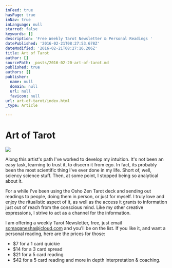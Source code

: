 ```yaml
---
inFeed: true
hasPage: true
inNav: true
inLanguage: null
starred: false
keywords: []
description: 'Free Weekly Tarot Newsletter & Personal Readings '
datePublished: '2016-02-21T08:27:53.678Z'
dateModified: '2016-02-21T08:27:16.206Z'
title: Art of Tarot
author: []
sourcePath: _posts/2016-02-20-art-of-tarot.md
published: true
authors: []
publisher:
  name: null
  domain: null
  url: null
  favicon: null
url: art-of-tarot/index.html
_type: Article

---
```

# Art of Tarot
![](https://s3-us-west-2.amazonaws.com/the-grid-img/p/13cdecfa4d7bfb64b11a609eadb5d5ad48e155df.jpg)

Along this artist's path I've worked to develop my intuition. It's not been an easy task, learning to trust it, to discern it from ego. In fact, its probably been the most scientific thing I've ever done in my life. Short of, well, sciency science stuff.  Then, at some point, I stopped being so analytical about it. 

For a while I've been using the Osho Zen Tarot deck and sending out readings to people, doing them in person, or just for myself. I truly love and enjoy the ritualistic aspect of it, as well as the access it grants to information just out of reach from the conscious mind. Like my other creative expressions, I strive to act as a channel for the information.

I am offering a weekly Tarot Newsletter, free, just email somaganesha@icloud.com and you'll be on the list. If you like it, and want a personal reading, here are the prices for those:

* $7 for a 1 card quickie
* $14 for a 3 card spread
* $21 for a 5 card reading
* $42 for a 5 card reading and more in depth interpretation & coaching.